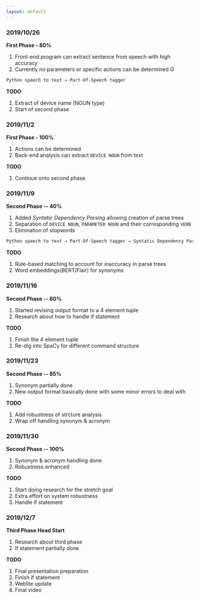 ```yaml
---
layout: default
---
```


### 2019/10/26

**First Phase - 80%**
1. Front-end program can extract sentence from speech with high accuracy 
3. Currently no parameters or specific actions can be determined *G*

```markdown
Python speech to text → Part-Of-Speech tagger
```

**TODO**
1. Extract of device name (NOUN type)
2. Start of second phase

### 2019/11/2

**First Phase - 100%**
1. Actions can be determined
2. Back-end analysis can extract `DEVICE NOUN` from text 


**TODO**
1. Continue onto second phase


### 2019/11/9

**Second Phase -- 40%**
1. Added *Syntatic Dependency Parsing* allowing creation of parse trees
2. Separation of `DEVICE NOUN`, `PARAMETER NOUN` and their corresponding `VERB`
3. Elimination of stopwords

```markdown
Python speech to text → Part-Of-Speech tagger → Syntatic Dependency Parser → Rule Matching
```


**TODO**
1. Rule-based matching to account for inaccuracy in parse trees
2. Word embeddings(BERT/Flair) for synonyms

### 2019/11/16

**Second Phase -- 60%**
1. Started revising output format to a 4 element tuple
2. Research about how to handle if statement


**TODO**
1. Finish the 4 element tuple
2. Re-dig into SpaCy for different command structure

### 2019/11/23

**Second Phase -- 85%**
1. Synonym partially done
2. New output format basically done with some minor errors to deal with


**TODO**
1. Add robustness of strcture analysis
2. Wrap off handling synonym & acronym

### 2019/11/30

**Second Phase -- 100%**
1. Synonym & acronym handling done
2. Robustness enhanced


**TODO**
1. Start doing research for the stretch goal
2. Extra effort on system robustness
3. Handle if statement

### 2019/12/7

**Third Phase Head Start**
1. Research about third phase
2. If statement partially done



**TODO**
1. Final presentation preparation
2. Finish if statement
3. Weblite update
4. Final video
